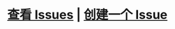 # [查看 Issues](https://github.com/Bit-Mountain/issues/issues) | [创建一个 Issue](https://github.com/Bit-Mountain/issues/issues/new)
